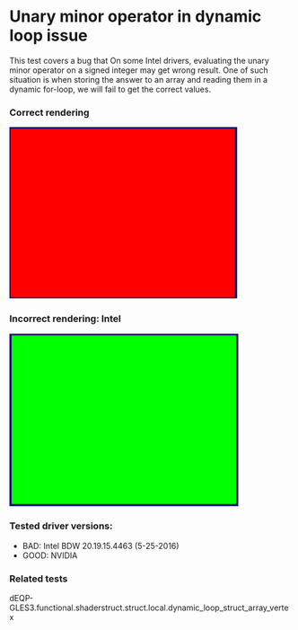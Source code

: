 # Unary minor operator in dynamic loop issue

This test covers a bug that On some Intel drivers, evaluating
the unary minor operator on a signed integer may get wrong
result. One of such situation is when storing the answer to
an array and reading them in a dynamic for-loop, we will fail
to get the correct values.

### Correct rendering

![correct rendering](correct.PNG?raw=true)

### Incorrect rendering: Intel

![incorrect rendering on Intel](incorrect-intel.PNG?raw=true)

### Tested driver versions:

* BAD: Intel BDW 20.19.15.4463 (5-25-2016)
* GOOD: NVIDIA 

### Related tests

dEQP-GLES3.functional.shaderstruct.struct.local.dynamic_loop_struct_array_vertex
